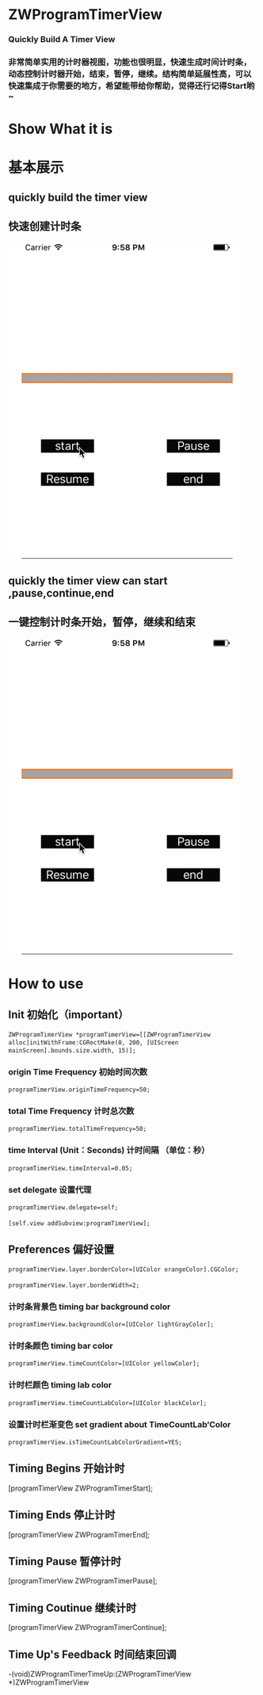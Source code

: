 # ZWProgramTimerView
### Quickly Build A Timer View
### 非常简单实用的计时器视图，功能也很明显，快速生成时间计时条，动态控制计时器开始，结束，暂停，继续。结构简单延展性高，可以快速集成于你需要的地方，希望能带给你帮助，觉得还行记得Start哟~
# Show What it is   
# 基本展示
## quickly build the timer view 
## 快速创建计时条
![image](https://github.com/liunianhuaguoyanxi/ZWProgramTimerView/blob/master/Gif/ZWProgramTimer.gif)
## quickly the timer view can start ,pause,continue,end 
## 一键控制计时条开始，暂停，继续和结束
![image](https://github.com/liunianhuaguoyanxi/ZWProgramTimerView/blob/master/Gif/ZWProgramTimer1.gif)
# How to use
## Init 初始化（important）
    ZWProgramTimerView *programTimerView=[[ZWProgramTimerView alloc]initWithFrame:CGRectMake(0, 200, [UIScreen mainScreen].bounds.size.width, 15)];

### origin Time Frequency      初始时间次数
    programTimerView.originTimeFrequency=50;
    
### total Time Frequency       计时总次数
    programTimerView.totalTimeFrequency=50;
    
### time Interval (Unit：Seconds)    计时间隔 （单位：秒）
    programTimerView.timeInterval=0.05;

### set delegate 设置代理
    programTimerView.delegate=self;
    
    [self.view addSubview:programTimerView];

## Preferences 偏好设置

    programTimerView.layer.borderColor=[UIColor orangeColor].CGColor;
    
    programTimerView.layer.borderWidth=2;
### 计时条背景色   timing bar background color
    programTimerView.backgroundColor=[UIColor lightGrayColor];
    
### 计时条颜色     timing bar  color
    programTimerView.timeCountColor=[UIColor yellowColor];
    
### 计时栏颜色     timing lab  color
    programTimerView.timeCountLabColor=[UIColor blackColor];
    
### 设置计时栏渐变色  set gradient about TimeCountLab‘Color
    programTimerView.isTimeCountLabColorGradient=YES;




## Timing Begins 开始计时
 [programTimerView ZWProgramTimerStart];

## Timing Ends   停止计时
 [programTimerView ZWProgramTimerEnd];

## Timing Pause  暂停计时
 [programTimerView ZWProgramTimerPause];

## Timing Coutinue 继续计时
 [programTimerView ZWProgramTimerContinue];


## Time Up's Feedback  时间结束回调
-(void)ZWProgramTimerTimeUp:(ZWProgramTimerView *)ZWProgramTimerView
